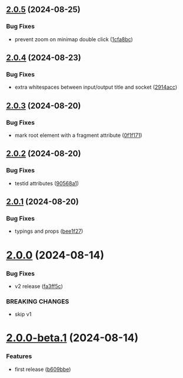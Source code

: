 ## [2.0.5](https://github.com/retejs/lit-plugin/compare/v2.0.4...v2.0.5) (2024-08-25)


### Bug Fixes

* prevent zoom on minimap double click ([1cfa8bc](https://github.com/retejs/lit-plugin/commit/1cfa8bc735f608d013f3e9b14e4d777cfc69ab64))

## [2.0.4](https://github.com/retejs/lit-plugin/compare/v2.0.3...v2.0.4) (2024-08-23)


### Bug Fixes

* extra whitespaces between input/output title and socket ([2914acc](https://github.com/retejs/lit-plugin/commit/2914acc3c1e0681d2eca9929d4de89a2761739f9))

## [2.0.3](https://github.com/retejs/lit-plugin/compare/v2.0.2...v2.0.3) (2024-08-20)


### Bug Fixes

* mark root element with a fragment attribute ([0f1f171](https://github.com/retejs/lit-plugin/commit/0f1f17182c5cede6a22955f43cc26dbe626ef525))

## [2.0.2](https://github.com/retejs/lit-plugin/compare/v2.0.1...v2.0.2) (2024-08-20)


### Bug Fixes

* testid attributes ([90568a1](https://github.com/retejs/lit-plugin/commit/90568a1e538750ae32cd22e19f01a914e37c59fc))

## [2.0.1](https://github.com/retejs/lit-plugin/compare/v2.0.0...v2.0.1) (2024-08-20)


### Bug Fixes

* typings and props ([bee1f27](https://github.com/retejs/lit-plugin/commit/bee1f270ca5a465247ceae97a5b95f5462e27d2e))

# [2.0.0](https://github.com/retejs/lit-plugin/compare/v1.0.0...v2.0.0) (2024-08-14)


### Bug Fixes

* v2 release ([fa3ff5c](https://github.com/retejs/lit-plugin/commit/fa3ff5ca668a69e5b0bbde8905c4343d6930a986))


### BREAKING CHANGES

* skip v1

# [2.0.0-beta.1](https://github.com/retejs/lit-plugin/compare/v2.0.0-beta.0...v2.0.0-beta.1) (2024-08-14)


### Features

* first release ([b609bbe](https://github.com/retejs/lit-plugin/commit/b609bbe14fd247849d02deb5bf86e616a816b8e0))
